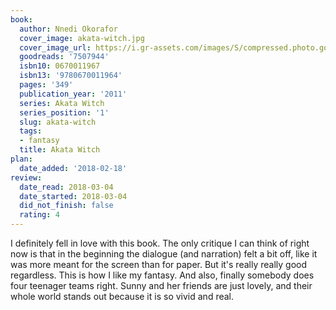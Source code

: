 ```yaml
---
book:
  author: Nnedi Okorafor
  cover_image: akata-witch.jpg
  cover_image_url: https://i.gr-assets.com/images/S/compressed.photo.goodreads.com/books/1347794798l/7507944._SX98_.jpg
  goodreads: '7507944'
  isbn10: 0670011967
  isbn13: '9780670011964'
  pages: '349'
  publication_year: '2011'
  series: Akata Witch
  series_position: '1'
  slug: akata-witch
  tags:
  - fantasy
  title: Akata Witch
plan:
  date_added: '2018-02-18'
review:
  date_read: 2018-03-04
  date_started: 2018-03-04
  did_not_finish: false
  rating: 4
---
```


I definitely fell in love with this book. The only critique I can think of right now is that in the beginning the dialogue (and narration) felt a bit off, like it was more meant for the screen than for paper. But it's really really good regardless. This is how I like my fantasy. And also, finally somebody does four teenager teams right. Sunny and her friends are just lovely, and their whole world stands out because it is so vivid and real.
